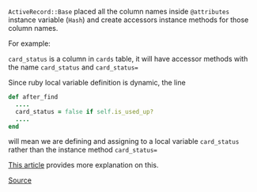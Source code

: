 `ActiveRecord::Base` placed all the column names inside `@attributes` instance variable (`Hash`) and create accessors instance methods for those column names.

For example:

`card_status` is a column in `cards` table, it will have accessor methods with the name `card_status` and `card_status=`

Since ruby local variable definition is dynamic, the line
```ruby
def after_find
  ....  
  card_status = false if self.is_used_up?
  ....
end
```
will mean we are defining and assigning to a local variable `card_status` rather than the instance method `card_status=`

[This article](https://thoughtbot.com/blog/to-self-or-not-to-self) provides more explanation on this.

[Source](https://stackoverflow.com/questions/1496380/why-do-activerecord-callbacks-require-instance-variables-or-instance-methods-to)